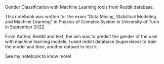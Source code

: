 Gender Classification with Machine Learning tools from Reddit database.

This notebook was written for the exam "Data Mining, Statistical Modeling and Machine Learning" in Physics of Complex System in University of Turin in September 2022.

From Author, Reddit and text, the aim was to predict the gender of the user with machine learning models. 
I used reddit database (supervised) to train the model and then, another dataset to test it.

See my notebook to know more!
